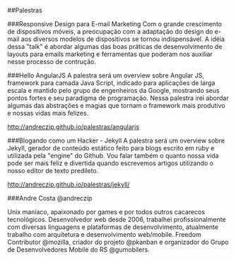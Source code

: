 ##Palestras

###Responsive Design para E-mail Marketing
Com o grande crescimento de dispositivos móveis, a preocupação com a adaptação do design do e-mail aos diversos modelos de dispositivos se tornou indispensável. A idéia dessa "talk" é abordar algumas das boas práticas de desenvolvimento de layouts para emails marketing e ferramentas que poderam nos auxiliar nesse processo de contrução.

###Hello AngularJS
A palestra será um overview sobre Angular JS, framework para camada Java Script, indicado para aplicações de larga escala e mantido pelo grupo de engenheiros da Google, mostrando seus pontos fortes e seu paradigma de programação. Nessa palestra irei abordar algumas das abstrações e magias que tornam o framework mais produtivo e nossas vidas mais felizes.

http://andreczip.github.io/palestras/angularjs

###Blogando como um Hacker - Jekyll
A palestra será um overview sobre Jekyll, gerador de conteúdo estático feito para blogs escrito em ruby e utilizada pela "engine" do Github. Vou falar também o quanto nossa vida pode ser mais feliz e divertida quando escrevemos artigos utilizando o nosso editor de texto predileto.

http://andreczip.github.io/palestras/jekyll/

###Andre Costa @andreczip

Unix maníaco, apaixonado por games e por todos outros cacarecos tecnológicos.
Desenvolvedor web desde 2006, trabalhei profissionalmente com diversas linguagens e plataformas de desenvolvimento, atualmente trabalho com arquitetura e desenvolvimento web/mobile. Freedom Contributor @mozilla, criador do projeto @pkanban e organizador do Grupo de Desenvolvedores Mobile do RS @gumobilers.
